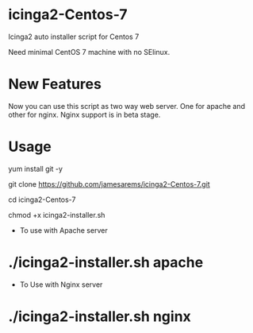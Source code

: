 # icinga2-Centos-7
Icinga2 auto installer script for Centos 7

Need minimal CentOS 7 machine with no SElinux. 

# New Features

Now you can use this script as two way web server. One for apache and other for nginx. Nginx support is in beta stage. 

# Usage

yum install git -y

git clone https://github.com/jamesarems/icinga2-Centos-7.git

cd icinga2-Centos-7

chmod +x icinga2-installer.sh

* To use with Apache server

 # ./icinga2-installer.sh <yourpassword> apache      

* To Use with Nginx server

 # ./icinga2-installer.sh <yourpassword> nginx
